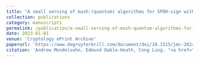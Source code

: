 ```yaml
---
title: "A small serving of mash:(quantum) algorithms for SPDH-sign with small parameters"
collection: publications
category: manuscripts
permalink: /publication/a-small-serving-of-mash-quantum-algorithms-for-spdh-sign-with-small-parameters
date: 2023-01-01
venue: 'Cryptology ePrint Archive'
paperurl: 'https://www.degruyterbrill.com/document/doi/10.1515/jmc-2024-0025/html'
citation: 'Andrew Mendelsohn, Edmund Dable-Heath, Cong Ling. "<a href="https://www.degruyterbrill.com/document/doi/10.1515/jmc-2024-0025/html">A small serving of mash:(quantum) algorithms for SPDH-sign with small parameters</a>", <i>Cryptology ePrint Archive</i>, Jan. 2023.'
---
```

